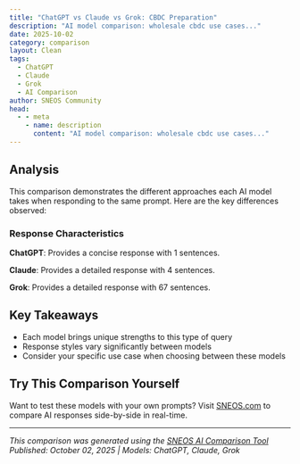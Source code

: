 ```yaml
---
title: "ChatGPT vs Claude vs Grok: CBDC Preparation"
description: "AI model comparison: wholesale cbdc use cases..."
date: 2025-10-02
category: comparison
layout: Clean
tags:
  - ChatGPT
  - Claude
  - Grok
  - AI Comparison
author: SNEOS Community
head:
  - - meta
    - name: description
      content: "AI model comparison: wholesale cbdc use cases..."
---
```


<ChatComparison
  title="ChatGPT vs Claude vs Grok: CBDC Preparation"
  prompt="wholesale cbdc use cases"
  :responses='{
    "ChatGPT": "Error calling OpenAI API.",
    "Claude": "# Wholesale CBDC Use Cases\n\nWholesale Central Bank Digital Currencies (CBDCs) are designed for interbank and institutional transactions. Here are the key use cases:\n\n## **Core Payment Infrastructure**\n\n### Real-Time Gross Settlement (RTGS)\n- Instant settlement of high-value transactions between banks\n- 24/7 availability vs. traditional business hours\n- Reduced counterparty risk through central bank backing\n\n### Interbank Payments\n- Direct bank-to-bank transfers without intermediaries\n- Lower transaction costs and faster processing\n- Enhanced liquidity management for financial institutions\n\n## **Cross-Border Payments**\n\n### International Trade Finance\n- Streamlined letters of credit and trade documentation\n- Faster settlement of international transactions\n- Reduced correspondent banking dependencies\n\n### Foreign Exchange Settlement\n- Atomic swaps between different wholesale CBDCs\n- Elimination of settlement risk in FX transactions\n- Real-time currency exchanges\n\n## **Securities and Capital Markets**\n\n### Delivery vs. Payment (DvP)\n- Simultaneous exchange of securities and payment\n- Integration with distributed ledger technology\n- Reduced settlement times from T\u002B2 to near-instant\n\n### Bond Issuance and Trading\n- Government bond primary markets\n- Secondary market trading settlement\n- Automated coupon payments\n\n## **Monetary Policy Implementation**\n\n### Central Bank Operations\n- More precise money supply control\n- Enhanced transmission of monetary policy\n- Real-time economic data collection\n\n### Emergency Liquidity Provision\n- Rapid deployment of funds during crises\n- Targeted support to specific institutions\n- Programmable conditions for liquidity access\n\n## **Current Pilot Programs**\n\n### Project Helvetia (Switzerland)\n- Integration with SIX Digital Exchange\n- Tokenized asset settlement\n\n### Project Jasper (Canada)\n- Interbank payments using DLT\n- Integration with securities settlement\n\n### Multiple mBridge (Multi-jurisdictional)\n- Cross-border payments between central banks\n- Participants: China, Hong Kong, Thailand, UAE\n\n## **Technical Benefits**\n\n- **Programmability**: Smart contracts for complex transactions\n- **Transparency**: Enhanced audit trails and compliance\n- **Efficiency**: Reduced operational costs and manual processes\n- **Resilience**: Distributed infrastructure with central oversight\n\nWholesale CBDCs represent a significant evolution in central banking infrastructure, focusing on improving efficiency and reducing risks in institutional financial markets.",
    "Grok": "Wholesale Central Bank Digital Currency (CBDC) refers to a digital form of a country\u0027s fiat currency that is issued and backed by the central bank, primarily for use by financial institutions, rather than the general public (which is the focus of retail CBDC). Wholesale CBDCs are designed to facilitate interbank transactions, improve financial stability, and enhance the efficiency of payment and settlement systems. Below are some key use cases for wholesale CBDC:\n\n### 1. **Interbank Settlements**\n   - **Use Case**: Wholesale CBDC can be used to settle transactions between banks in real-time, reducing the delays and costs associated with traditional settlement systems like RTGS (Real-Time Gross Settlement).\n   - **Benefits**:\n     - Faster and more efficient settlements (24/7 availability).\n     - Reduced counterparty risk as transactions are settled directly on the central bank ledger.\n     - Lower operational costs for banks by eliminating intermediaries.\n\n   - **Example**: The Bank of England\u0027s RTGS system renewal explores CBDC to enable instant settlement.\n\n### 2. **Cross-Border Payments**\n   - **Use Case**: Wholesale CBDC can streamline cross-border transactions by enabling direct interbank transfers without the need for multiple intermediaries or correspondent banking networks.\n   - **Benefits**:\n     - Reduced transaction costs and time (traditional cross-border payments can take days).\n     - Improved transparency and traceability of funds.\n     - Mitigation of risks associated with foreign exchange and liquidity.\n   - **Example**: Projects like **mBridge** (a collaboration between the Bank for International Settlements and central banks of China, Hong Kong, Thailand, and the UAE) aim to use wholesale CBDC for cross-border payments.\n\n### 3. **Liquidity Management**\n   - **Use Case**: Central banks can use wholesale CBDC to provide liquidity to financial institutions more efficiently during times of stress or for day-to-day operations.\n   - **Benefits**:\n     - Instant access to central bank money for banks, improving liquidity management.\n     - Enhanced ability for central banks to implement monetary policy by directly controlling money supply.\n   - **Example**: During financial crises, central banks could distribute liquidity digitally to stabilize markets.\n\n### 4. **Securities Settlement**\n   - **Use Case**: Wholesale CBDC can facilitate the settlement of securities transactions, such as bonds or equities, through tokenized assets on a distributed ledger technology (DLT) platform.\n   - **Benefits**:\n     - Enables Delivery vs. Payment (DvP) mechanisms, ensuring that payment and asset transfer occur simultaneously, reducing settlement risk.\n     - Reduces the time and cost of clearing and settlement processes.\n   - **Example**: The European Central Bank (ECB) and other central banks are exploring CBDC for settling tokenized securities.\n\n### 5. **Monetary Policy Implementation**\n   - **Use Case**: Central banks can use wholesale CBDC to fine-tune monetary policy by directly controlling the money supply and interest rates within the banking system.\n   - **Benefits**:\n     - More precise and immediate impact on liquidity and credit conditions.\n     - Ability to introduce negative interest rates or tiered interest systems digitally.\n   - **Example**: A central bank could adjust CBDC interest rates to incentivize or discourage lending by commercial banks.\n\n### 6. **Financial Inclusion (Indirectly)**\n   - **Use Case**: While wholesale CBDC is not directly accessible to the public, it can improve the efficiency of financial systems, enabling banks to offer better services to unbanked or underbanked populations.\n   - **Benefits**:\n     - Lower transaction costs for financial institutions can translate into cheaper services for end users.\n     - Supports the infrastructure for retail CBDC or digital payment systems.\n   - **Example**: A more efficient interbank system using CBDC could enable smaller banks or fintechs to serve remote areas at lower costs.\n\n### 7. **Combatting Financial Crime and Enhancing Compliance**\n   - **Use Case**: Transactions using wholesale CBDC can be tracked on a centralized or DLT-based ledger, improving transparency and aiding in the detection of illicit activities.\n   - **Benefits**:\n     - Easier monitoring of large transactions for anti-money laundering (AML) and combating the financing of terrorism (CFT).\n     - Enhanced compliance with regulatory frameworks.\n   - **Example**: Central banks could implement smart contracts or programmable money features to ensure compliance with specific rules.\n\n### 8. **Integration with Decentralized Finance (DeFi)**\n   - **Use Case**: Wholesale CBDC can serve as a stable, central bank-backed digital currency for DeFi platforms, bridging traditional finance with blockchain-based systems.\n   - **Benefits**:\n     - Provides a reliable and regulated digital asset for DeFi protocols.\n     - Reduces reliance on volatile cryptocurrencies or stablecoins issued by private entities.\n   - **Example**: Experimentation by central banks to integrate CBDC into DLT-based financial ecosystems.\n\n### 9. **Reserve Management for Central Banks**\n   - **Use Case**: Central banks can hold and manage reserves in digital form, streamlining international reserve transactions with other central banks or international organizations.\n   - **Benefits**:\n     - Faster and more secure transfers of reserves.\n     - Improved coordination during global financial crises.\n   - **Example**: Wholesale CBDC could be used in agreements between central banks for currency swaps or emergency funding.\n\n### 10. **Support for Programmable Money and Smart Contracts**\n   - **Use Case**: Wholesale CBDC on a DLT platform can enable programmable money and smart contracts for automated, condition-based transactions between financial institutions.\n   - **Benefits**:\n     - Automates complex financial agreements, reducing manual intervention.\n     - Ensures compliance with predefined rules (e.g., escrow arrangements or collateral requirements).\n   - **Example**: A wholesale CBDC could trigger automatic payments or penalties in securities or derivatives contracts based on pre-set conditions.\n\n### Examples of Real-World Initiatives:\n- **Project Jasper (Canada)**: Bank of Canada tested wholesale CBDC for interbank payments using DLT.\n- **Ubin (Singapore)**: Monetary Authority of Singapore explored wholesale CBDC for cross-border payments and securities settlement.\n- **Project Helvetia (Switzerland)**: Swiss National Bank and BIS tested CBDC for settling tokenized assets.\n- **Digital Euro (Europe)**: ECB is investigating wholesale CBDC applications alongside retail CBDC for the Eurozone.\n\n### Challenges to Consider:\n- **Interoperability**: Ensuring wholesale CBDC systems work across different jurisdictions and technologies.\n- **Cybersecurity**: Protecting CBDC platforms from hacks and fraud.\n- **Disintermediation Risk**: Potential impact on commercial banks if central bank money becomes too dominant.\n- **Regulatory Framework**: Developing clear rules for CBDC use without stifling innovation.\n\nWholesale CBDC has the potential to revolutionize the financial system by enhancing efficiency, reducing costs, and improving transparency in high-value transactions between financial institutions. However, its implementation requires careful consideration of technological, regulatory, and economic factors."
  }'
  published-date="11:19"
/>

## Analysis

This comparison demonstrates the different approaches each AI model takes when responding to the same prompt. Here are the key differences observed:

### Response Characteristics

**ChatGPT**: Provides a concise response with 1 sentences. 

**Claude**: Provides a detailed response with 4 sentences. 

**Grok**: Provides a detailed response with 67 sentences. 

## Key Takeaways

- Each model brings unique strengths to this type of query
- Response styles vary significantly between models
- Consider your specific use case when choosing between these models

## Try This Comparison Yourself

Want to test these models with your own prompts? Visit [SNEOS.com](https://sneos.com) to compare AI responses side-by-side in real-time.

---

*This comparison was generated using the [SNEOS AI Comparison Tool](https://sneos.com)*
*Published: October 02, 2025 | Models: ChatGPT, Claude, Grok*
